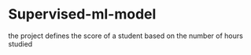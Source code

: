 # Supervised-ml-model
the project defines the score of a student based on the number of hours studied 
